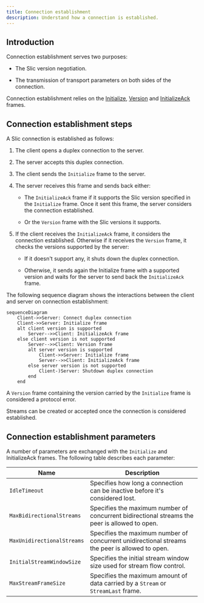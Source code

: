 ```yaml
---
title: Connection establishment
description: Understand how a connection is established.
---
```


## Introduction

Connection establishment serves two purposes:

- The Slic version negotiation.

- The transmission of transport parameters on both sides of the connection.

Connection establishment relies on the [Initialize][initialize-frame], [Version][version-frame] and [InitializeAck][initialize-ack-frame] frames.

## Connection establishment steps

A Slic connection is established as follows:

1. The client opens a duplex connection to the server.

2. The server accepts this duplex connection.

3. The client sends the `Initialize` frame to the server.

4. The server receives this frame and sends back either:

    - The `InitializeAck` frame if it supports the Slic version specified in the `Initialize` frame. Once it sent this
      frame, the server considers the connection established.

    - Or the `Version` frame with the Slic versions it supports.

5. If the client receives the `InitializeAck` frame, it considers the connection  established. Otherwise if it receives
   the `Version` frame, it checks the versions supported by the server:

    - If it doesn't support any, it shuts down the duplex connection.

    - Otherwise, it sends again the Initialize frame with a supported version and waits for the server to send back the
      `InitializeAck` frame.

The following sequence diagram shows the interactions between the client and server on connection establishment:

```mermaid
sequenceDiagram
    Client->>Server: Connect duplex connection
    Client->>Server: Initialize frame
    alt client version is supported
        Server-->>Client: InitializeAck frame
    else client version is not supported
        Server-->>Client: Version frame
        alt server version is supported
            Client->>Server: Initialize frame
            Server-->>Client: InitializeAck frame
        else server version is not supported
            Client-)Server: Shutdown duplex connection
        end
    end
```

A `Version` frame containing the version carried by the `Initialize` frame is considered a protocol error.

Streams can be created or accepted once the connection is considered established.

## Connection establishment parameters

A number of parameters are exchanged with the `Initialize` and InitializeAck frames. The following table describes each parameter:

| Name | Description |
| ---- | ----------- |
| `IdleTimeout` | Specifies how long a connection can be inactive before it's considered lost. |
| `MaxBidirectionalStreams` | Specifies the maximum number of concurrent bidirectional streams the peer is allowed to open. |
| `MaxUnidirectionalStreams` | Specifies the maximum number of concurrent unidirectional streams the peer is allowed to open. |
| `InitialStreamWindowSize` | Specifies the initial stream window size used for stream flow control. |
| `MaxStreamFrameSize` | Specifies the maximum amount of data carried by a `Stream` or `StreamLast` frame. |

[initialize-frame]: protocol-frames#initialize-frame
[initialize-ack-frame]: protocol-frames#initializeack-frame
[version-frame]: protocol-frames#version-frame
